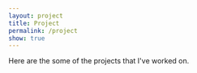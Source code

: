 ```yaml
---
layout: project
title: Project
permalink: /project
show: true
---
```

Here are the some of the projects that I've worked on.